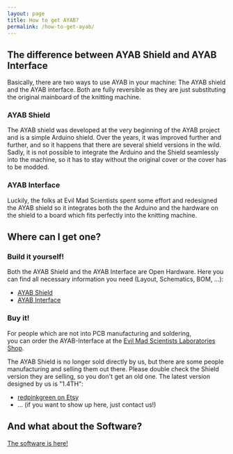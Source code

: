```yaml
---
layout: page
title: How to get AYAB?
permalink: /how-to-get-ayab/
---
```


## The difference between AYAB Shield and AYAB Interface

Basically, there are two ways to use AYAB in your machine: The AYAB shield and the AYAB interface.
Both are fully reversible as they are just substituting the original mainboard of the knitting machine.

### AYAB Shield

The AYAB shield was developed at the very beginning of the AYAB project and is a simple Arduino shield.
Over the years, it was improved further and further, and so it happens that there are several shield versions in the wild. Sadly, it is not possible to integrate the Arduino and the Shield seamlessly into the machine, so
it has to stay without the original cover or the cover has to be modded.

### AYAB Interface

Luckily, the folks at Evil Mad Scientists spent some effort and redesigned the AYAB shield so it integrates
both the the Arduino and the hardware on the shield to a board which fits perfectly into the knitting machine.

## Where can I get one?

### Build it yourself!

Both the AYAB Shield and the AYAB Interface are Open Hardware.
Here you can find all necessary information you need (Layout, Schematics, BOM, ...):
- [AYAB Shield](/shield-hardware/)
- [AYAB Interface](/ayab-interface)

### Buy it!
For people which are not into PCB manufacturing and soldering, <br> you can order the AYAB-Interface at the [Evil Mad Scientists Laboratories Shop](https://shop.evilmadscientist.com/productsmenu/835).

The AYAB Shield is no longer sold directly by us, but there are some people manufacturing and selling them out there. Please double check the Shield version they are selling, so you don't get an old one. The latest version designed by us is "1.4TH":
- [redpinkgreen on Etsy](https://www.etsy.com/shop/redpinkgreen)
- ... (if you want to show up here, just contact us!)

## And what about the Software?

[The software is here!](/software-and-documentation/)
